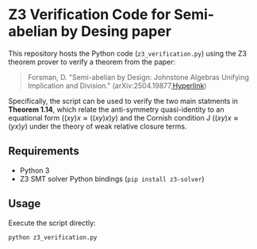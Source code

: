 # Z3 Verification Code for Semi-abelian by Desing paper

This repository hosts the Python code (`z3_verification.py`) using the Z3 theorem prover to verify a theorem from the paper:

> Forsman, D. "Semi-abelian by Design: Johnstone Algebras Unifying Implication and Division." (arXiv:2504.19877,[Hyperlink](https://arxiv.org/abs/2504.19877))

Specifically, the script can be used to verify the two main statments in **Theorem 1.14**, which relate the anti-symmetry quasi-identity to an equational form ($(xy)x \approx ((xy)x)y$) and the Cornish condition J ($(xy)x\approx (yx)y$) under the theory of weak relative closure terms.

## Requirements

*   Python 3
*   Z3 SMT solver Python bindings (`pip install z3-solver`)

## Usage

Execute the script directly:
```bash
python z3_verification.py
